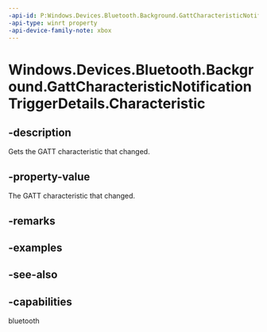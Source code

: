 ```yaml
---
-api-id: P:Windows.Devices.Bluetooth.Background.GattCharacteristicNotificationTriggerDetails.Characteristic
-api-type: winrt property
-api-device-family-note: xbox
---
```


<!-- Property syntax
public Windows.Devices.Bluetooth.GenericAttributeProfile.GattCharacteristic Characteristic { get; }
-->

# Windows.Devices.Bluetooth.Background.GattCharacteristicNotificationTriggerDetails.Characteristic

## -description
Gets the GATT characteristic that changed.

## -property-value
The GATT characteristic that changed.

## -remarks

## -examples

## -see-also

## -capabilities
bluetooth
